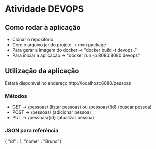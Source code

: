 # Atividade DEVOPS

## Como rodar a aplicação
- Clonar o repositório
- Gere o arquivo jar do projeto -> mvn package  
- Para gerar a imagem do docker -> "docker build -t devops ."
- Para iniciar a aplicação -> "docker run -p 8080:8080 devops"

## Utilização da aplicação
Estará disponível no endereço http://localhost:8080/pessoas
### Métodos
- GET -> /pessoas/ (listar pessoas) ou /pessoas/{id} (buscar pessoa)
- POST -> /pessoas/ (adicionar pessoa)
- PUT -> /pessoas/{id} (atualizar pessoa)

### JSON para referência
{ "id" : 1, "nome" : "Bruno"}

